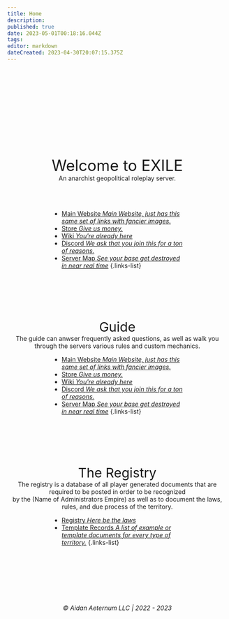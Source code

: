 ```yaml
---
title: Home
description: 
published: true
date: 2023-05-01T00:18:16.044Z
tags: 
editor: markdown
dateCreated: 2023-04-30T20:07:15.375Z
---
```


<div style="height: 200px"> </div>
<div align="center" style="font-size: 35px;">Welcome to EXILE</div>
<div align="center">An anarchist geopolitical roleplay server.</div>
<div style="height: 50px"> </div>

<div style="padding-left: 20%; padding-right: 20%;">

- [<i class="fas fa-globe" style="color: #ffbb00;"></i> Main Website *Main Website, just has this same set of links with fancier images.*](https://exile.rocks)
- [<i class="fas fa-shopping-bag" style="color: #1cce49;"></i> Store *Give us money.*](https://shop.exile.rocks)
- [<i class="fas fa-book" style="color: #ff9b3d;"></i> Wiki *You're already here*](https://wiki.exile.rocks)
- [<i class="fab fa-discord" style="color: #869efd;"></i> Discord *We ask that you join this for a ton of reasons.*](https://discord.exile.rocks)
- [<i class="fas fa-atlas" style="color: #44e489;"></i> Server Map *See your base get destroyed in near real time*](https://map.exile.rocks)
{.links-list}
  
</div>



<div style="height: 100px"> </div>
<div align="center" style="font-size: 30px;">Guide</div>
<div align="center">The guide can anwser frequently asked questions, as well as walk you through the servers various rules and custom mechanics.</div>

<div style="padding-left: 20%; padding-right: 20%;">
  
- [<i class="fas fa-globe" style="color: #ffbb00;"></i> Main Website *Main Website, just has this same set of links with fancier images.*](https://exile.rocks)
- [<i class="fas fa-shopping-bag" style="color: #1cce49;"></i> Store *Give us money.*](https://shop.exile.rocks)
- [<i class="fas fa-book" style="color: #ff9b3d;"></i> Wiki *You're already here*](https://wiki.exile.rocks)
- [<i class="fab fa-discord" style="color: #869efd;"></i> Discord *We ask that you join this for a ton of reasons.*](https://discord.exile.rocks)
- [<i class="fas fa-atlas" style="color: #44e489;"></i> Server Map *See your base get destroyed in near real time*](https://map.exile.rocks)
{.links-list}
</div>

<div style="height: 100px"> </div>
<div align="center" style="font-size: 30px;">The Registry</div>
<div align="center">The registry is a database of all player generated documents that are required to be posted in order to be recognized</div>
<div align="center"> by the (Name of Administrators Empire) as well as to document the laws, rules, and due process of the territory.</div>
<div style="padding-left: 20%; padding-right: 20%;">

- [Registry *Here be the laws*](/registry)
- [Template Records *A list of example or template documents for every type of territory.*](registry/template)
{.links-list}

</div>
<div style="height: 100px"> </div>
  

###### <div align="center">© Aidan Aeternum LLC | 2022 - 2023</div>

<style>
  @media screen and (max-width: 600px) {
    div {
      padding-left: 0;
      padding-right: 0;
    }
  }
</style>